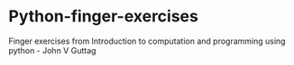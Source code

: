# Python-finger-exercises
Finger exercises from Introduction to computation and programming using python - John V Guttag
